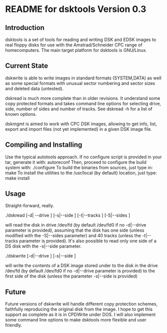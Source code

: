 README for dsktools Version 0.3
=================================

Introduction
------------

dsktools is a set of tools for reading and writing DSK and EDSK images to real
floppy disks for use with the Amstrad/Schneider CPC range of homecomputers.
The main target platform for dsktools is GNU/Linux.

Current State
-------------

dskwrite is able to write images in standard formats (SYSTEM,DATA) as well as
some special formats with unusual sector numbering and sector sizes and
deleted data (untested). 

dskread is much more complete than in older revisions. It understand some copy
protected formats and takes command line options for selecting drive, side,
number of sides and number of tracks. See dskread -h for a list of known
options.

dskmgmt is aimed to work with CPC DSK images, allowing to get info, list, export and import files (not yet implemented) in a given DSK image file. 

Compiling and Installing
------------------------
Use the typical autotools approach. If no configure script is provided in your tar, generate it with:
  autoreconf
Then, proceed to configure the build system with:
 ./configure
To build the binaries from sources, just type in:
 make
To install the utilities to the /usr/local (by default) location, just type:
 make install

Usage
-----

Straight-forward, really.

./dskread [-d| --drive <drivenum>] [-s|--side <side>] [-t|--tracks <tracks>] [-S|--sides <sides>] <filename>

will read the disk in drive /dev/fd<drivenum> (by default /dev/fd0 if no -d|--drive parameter is provided), assuming that the disk has one side (unless modified with the -S|--sides parameter) and 40 tracks (unless the -t|--tracks parameter is provided). It's also possible to read only one side of a DS disk with the -s|--side parameter.

./dskwrite [-d|--drive <drivenum>] [-s|--side <side>] <filename>

will write the contents of a DSK image stored under <filename> to the disk in the drive /dev/fd<drivenum> (by default /dev/fd0 if no -d|--drive parameter is provided) to the first side of the disk (unless the parameter -s|--side is provided) 

Future
------

Future versions of dskwrite will handle different copy protection schemes,
faithfully reproducing the original disk from the image. I hope to get this
support as complete as it is in CPDWrite under DOS. I will also implement some
command line options to make dsktools more flexible and user friendly.

